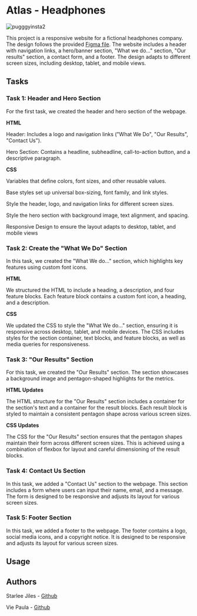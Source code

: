 # Atlas - Headphones

![pugggyinsta2](https://github.com/ThatsVie/atlas-headphones/assets/143755961/59af385b-28b7-4548-a02b-a456c1a3a76a)

This project is a responsive website for a fictional headphones company. The design follows the provided [Figma file](https://www.figma.com/design/FfnVADRC9xgI3yiZliTBYZ/Holberton-School---Headphone-company?node-id=0-362&t=bJCJPLuaAkLsxogd-0). The website includes a header with navigation links, a hero/banner section, "What we do..." section, "Our results" section, a contact form, and a footer. The design adapts to different screen sizes, including desktop, tablet, and mobile views.

## Tasks
### Task 1: Header and Hero Section
For the first task, we created the header and hero section of the webpage.

**HTML**

Header: Includes a logo and navigation links ("What We Do", "Our Results", "Contact Us").

Hero Section: Contains a headline, subheadline, call-to-action button, and a descriptive paragraph.

**CSS**

Variables that define colors, font sizes, and other reusable values.

Base styles set up universal box-sizing, font family, and link styles.

Style the header, logo, and navigation links for different screen sizes.

Style the hero section with background image, text alignment, and spacing.

Responsive Design to ensure the layout adapts to desktop, tablet, and mobile views

### Task 2: Create the "What We Do" Section

In this task, we created the "What We do..." section, which highlights key features using custom font icons.

**HTML**

We structured the HTML to include a heading, a description, and four feature blocks. Each feature block contains a custom font icon, a heading, and a description.

**CSS**

We updated the CSS to style the "What We do..." section, ensuring it is responsive across desktop, tablet, and mobile devices. The CSS includes styles for the section container, text blocks, and feature blocks, as well as media queries for responsiveness.

### Task 3: "Our Results" Section
For this task, we created the "Our Results" section. The section showcases a background image and pentagon-shaped highlights for the metrics.

**HTML Updates**

The HTML structure for the "Our Results" section includes a container for the section's text and a container for the result blocks. Each result block is styled to maintain a consistent pentagon shape across various screen sizes.

**CSS Updates**

The CSS for the "Our Results" section ensures that the pentagon shapes maintain their form across different screen sizes. This is achieved using a combination of flexbox for layout and careful dimensioning of the result blocks.

### Task 4: Contact Us Section
In this task, we added a "Contact Us" section to the webpage. This section includes a form where users can input their name, email, and a message. The form is designed to be responsive and adjusts its layout for various screen sizes.

### Task 5: Footer Section
In this task, we added a footer to the webpage. The footer contains a logo, social media icons, and a copyright notice. It is designed to be responsive and adjusts its layout for various screen sizes.

## Usage


## Authors
Starlee Jiles - [Github](https://github.com/starles-barkley)

Vie Paula - [Github](https://github.com/ThatsVie)


